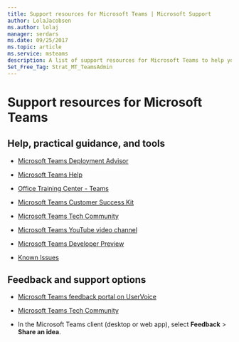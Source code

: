 ```yaml
---
title: Support resources for Microsoft Teams | Microsoft Support
author: LolaJacobsen
ms.author: lolaj
manager: serdars
ms.date: 09/25/2017
ms.topic: article
ms.service: msteams
description: A list of support resources for Microsoft Teams to help you use it more efficiently and effectively.
Set_Free_Tag: Strat_MT_TeamsAdmin
---
```


Support resources for Microsoft Teams
=====================================

## Help, practical guidance, and tools

-   [Microsoft Teams Deployment Advisor](https://go.microsoft.com/fwlink/?linkid=843465)

-   [Microsoft Teams Help](https://support.office.com/Teams)

-   [Office Training Center - Teams](https://support.office.com/article/Microsoft-Teams-video-training-4f108e54-240b-4351-8084-b1089f0d21d7)

-   [Microsoft Teams Customer Success Kit](https://go.microsoft.com/fwlink/?linkid=846006)

-   [Microsoft Teams Tech Community](https://go.microsoft.com/fwlink/p/?linkid=832751)

-   [Microsoft Teams YouTube video channel](https://go.microsoft.com/fwlink/?linkid=854398)

-   [Microsoft Teams Developer Preview](https://go.microsoft.com/fwlink/?linkid=854397)

-   [Known Issues](https://support.office.com/en-US/article/Known-issues-for-Microsoft-Teams-04b35d1b-bdca-420a-991b-878da5157650)

## Feedback and support options

-   [Microsoft Teams feedback portal on UserVoice](https://go.microsoft.com/fwlink/?linkid=854400)

-   [Microsoft Teams Tech Community](https://go.microsoft.com/fwlink/p/?linkid=832751)

-   In the Microsoft Teams client (desktop or web app), select **Feedback** > **Share an idea**.

